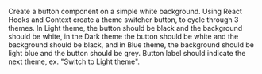 Create a button component on a simple white background. Using React Hooks and Context create a theme switcher button, to cycle through 3 themes. In Light theme, the button should be black and the background should be white, in the Dark theme the button should be white and the background should be black, and in Blue theme, the background should be light blue and the button should be grey. Button label should indicate the next theme, ex. "Switch to Light theme".